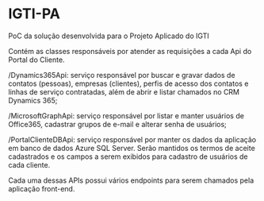 # IGTI-PA
PoC da solução desenvolvida para o Projeto Aplicado do IGTI

Contém as classes responsáveis por atender as requisições a cada Api do Portal do Cliente.

/Dynamics365Api: serviço responsável por buscar e gravar dados de contatos (pessoas), empresas (clientes), perfis de acesso dos contatos e linhas de serviço contratadas, além de abrir e listar chamados no CRM Dynamics 365; 

/MicrosoftGraphApi: serviço responsável por listar e manter usuários de Office365, cadastrar grupos de e-mail e alterar senha de usuários;

/PortalClienteDBApi: serviço responsável por manter os dados da aplicação em banco de dados Azure SQL Server. Serão mantidos os termos de aceite cadastrados e os campos a serem exibidos para cadastro de usuários de cada cliente.

Cada uma dessas APIs possui vários endpoints para serem chamados pela aplicação front-end.
